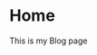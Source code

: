 <!DOCTYPE html>
<html lang="en">

</head>
<body>
    <!-- Your content goes here -->
    <h1>Home</h1>
    <p>This is my Blog page</p>


</body>
</html>
